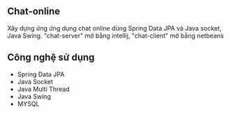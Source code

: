 ## Chat-online
Xây dựng ứng ứng dụng chat online dùng Spring Data JPA và Java socket, Java Swing. "chat-server" mở bằng intellij, "chat-client" mở bằng netbeans
## Công nghệ sử dụng
- Spring Data JPA
- Java Socket
- Java Multi Thread
- Java Swing
- MYSQL
